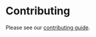 # Contributing

Please see our [contributing guide](http://docs.php-http.org/en/latest/development/contributing.html).
